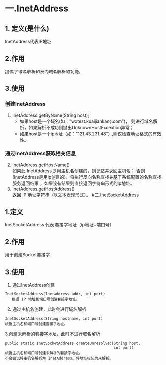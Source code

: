 # 一.InetAddress
## 1. 定义(是什么)
InetAddress代表IP地址
## 2.作用 
提供了域名解析和反向域名解析的功能。
## 3.使用
### 创建InetAddress

1. InetAddress.getByName(String host);    
   + 如果host是一个域名(如："wxtest.kuaijiankang.com")，
则进行域名解析，如果解析不成功则抛出UnknownHostException异常；
   + 如果host是一个ip地址（如："121.43.231.48"）,则仅检查地址格式的有效性。
   
### 通过InetAddress获取相关信息   
2. InetAddress.getHostName()  
 如果此 InetAddress 是用主机名创建的，则记忆并返回主机名；
 否则(InetAddress是用ip创建的)，将执行反向名称查找并基于系统配置的名称查找服务返回结果
 ，如果没有结果则直接返回字符串形式的ip地址。
3. InetAddress.getHostAddress()    
 返回 IP 地址字符串（以文本表现形式）。
#二.InetSocketAddress  
## 1.定义 
InetScoketAddress 代表 套接字地址（ip地址+端口号）
## 2.作用 
用于创建Socket套接字
## 3.使用 
1. 通过InetAddress创建
```
InetSocketAddress(InetAddress addr, int port) 
   根据 IP 地址和端口号创建套接字地址。
``` 
2. 通过主机名创建，此时会进行域名解析
```
InetSocketAddress(String hostname, int port) 
根据主机名和端口号创建套接字地址。
```
3.创建未解析的套接字地址，此时不进行域名解析
```
public static InetSocketAddress createUnresolved(String host,
                                                 int port)
根据主机名和端口号创建未解析的套接字地址。
不会尝试将主机名解析为 InetAddress。将地址标记为未解析。
```